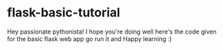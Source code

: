 # flask-basic-tutorial
Hey passionate pythonista! I hope you're doing well here's the code given for the basic flask web app go run it and Happy learning :)
